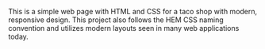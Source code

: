This is a simple web page with HTML and CSS for a taco shop with modern, responsive design. This project also follows the HEM CSS naming convention and utilizes modern layouts seen in many web applications today.
